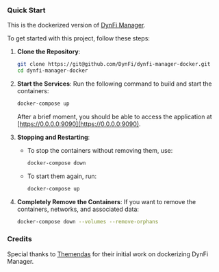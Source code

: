 
### Quick Start

This is the dockerized version of [DynFi Manager](https://dynfi.com/en/dynfi-products/manager/dynfi-manager/).

To get started with this project, follow these steps:

1. **Clone the Repository**:
   ```bash
   git clone https://git@github.com/DynFi/dynfi-manager-docker.git
   cd dynfi-manager-docker
   ```

2. **Start the Services**:
   Run the following command to build and start the containers:
   ```bash
   docker-compose up
   ```
   After a brief moment, you should be able to access the application at [https://0.0.0.0:9090](https://0.0.0.0:9090).

3. **Stopping and Restarting**:
   - To stop the containers without removing them, use:
     ```bash
     docker-compose down
     ```
   - To start them again, run:
     ```bash
     docker-compose up
     ```

4. **Completely Remove the Containers**:
   If you want to remove the containers, networks, and associated data:
   ```bash
   docker-compose down --volumes --remove-orphans
   ```

### Credits
Special thanks to [Themendas](https://github.com/Themendas) for their initial work on dockerizing DynFi Manager.
